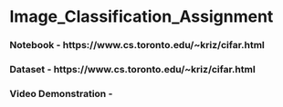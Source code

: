 # Image_Classification_Assignment

<h3 align="left"> Notebook - 
https://www.cs.toronto.edu/~kriz/cifar.html</h3>
<h3 align="left"> Dataset - 
https://www.cs.toronto.edu/~kriz/cifar.html</h3>
<h3 align="left"> Video Demonstration -
</h3>
